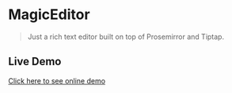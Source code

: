 # MagicEditor

> Just a rich text editor built on top of Prosemirror and Tiptap.

## Live Demo

[Click here to see online demo](https://magic-editor.vercel.app/)
